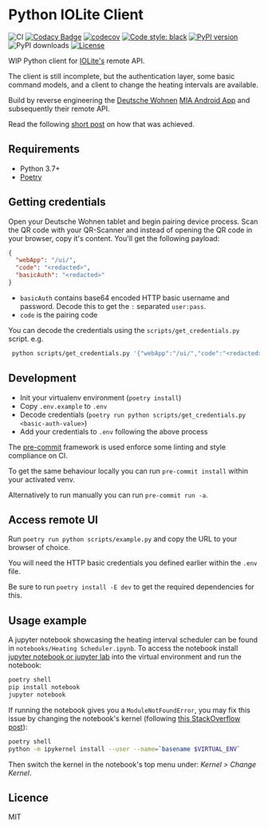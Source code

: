 # Python IOLite Client

![CI](https://github.com/inverse/python-iolite-client/workflows/CI/badge.svg)
[![Codacy Badge](https://app.codacy.com/project/badge/Grade/a38c5dbfc12247c893b4f39db4fac2b2)](https://www.codacy.com/manual/inverse/python-iolite-client?utm_source=github.com&amp;utm_medium=referral&amp;utm_content=inverse/python-iolite-client&amp;utm_campaign=Badge_Grade)
[![codecov](https://codecov.io/gh/inverse/python-iolite-client/branch/master/graph/badge.svg?token=26LC98A22C)](https://codecov.io/gh/inverse/python-iolite-client)
[![Code style: black](https://img.shields.io/badge/code%20style-black-000000.svg)](https://github.com/psf/black)
[![PyPI version](https://badge.fury.io/py/iolite-client.svg)](https://badge.fury.io/py/decode-config)
![PyPI downloads](https://img.shields.io/pypi/dm/iolite-client?label=pypi%20downloads)
[![License](https://img.shields.io/github/license/inverse/python-iolite-client.svg)](LICENSE)


WIP Python client for [IOLite's][0] remote API.

The client is still incomplete, but the authentication layer, some basic command models, and a client to change the
heating intervals are available.

Build by reverse engineering the [Deutsche Wohnen][2] [MIA Android App][1] and subsequently their remote API.

Read the following [short post][3] on how that was achieved.

## Requirements

-   Python 3.7+
-   [Poetry][4]

## Getting credentials

Open your Deutsche Wohnen tablet and begin pairing device process. Scan the QR code with your QR-Scanner and instead of
opening the QR code in your browser, copy it's content. You'll get the following payload:

```json
{
  "webApp": "/ui/",
  "code": "<redacted>",
  "basicAuth": "<redacted>"
}
```

-   `basicAuth` contains base64 encoded HTTP basic username and password. Decode this to get the `:` separated `user:pass`.
-   `code` is the pairing code

You can decode the credentials using the `scripts/get_credentials.py` script. e.g.

```bash
 python scripts/get_credentials.py '{"webApp":"/ui/","code":"<redacted>","basicAuth":"<redacted>"}'
```

## Development

-   Init your virtualenv environment (`poetry install`)
-   Copy `.env.example` to `.env`
-   Decode credentials (`poetry run python scripts/get_credentials.py <basic-auth-value>`)
-   Add your credentials to `.env` following the above process

The [pre-commit][5] framework is used enforce some linting and style compliance on CI.

To get the same behaviour locally you can run `pre-commit install` within your activated venv.

Alternatively to run manually you can run `pre-commit run -a`.

## Access remote UI

Run `poetry run python scripts/example.py` and copy the URL to your browser of choice.

You will need the HTTP basic credentials you defined earlier within the `.env` file.

Be sure to run `poetry install -E dev` to get the required dependencies for this.

## Usage example

A jupyter notebook showcasing the heating interval scheduler can be found in `notebooks/Heating Scheduler.ipynb`. To
access the notebook install [jupyter notebook or jupyter lab](https://jupyter.org/install.html) into the virtual environment and run the notebook:

```sh
poetry shell
pip install notebook
jupyter notebook
```

If running the notebook gives you a `ModuleNotFoundError`, you may fix this issue by changing the notebook's kernel (following [this StackOverflow post](https://stackoverflow.com/a/47296960/50913)):

```sh
poetry shell
python -m ipykernel install --user --name=`basename $VIRTUAL_ENV`
```

Then switch the kernel in the notebook's top menu under: _Kernel > Change Kernel_.

## Licence

MIT

[0]: https://iolite.de/

[1]: https://play.google.com/store/apps/details?id=de.iolite.client.android.mia

[2]: https://deutsche-wohnen.com/

[3]: https://www.malachisoord.com/2020/08/06/reverse-engineering-iolite-remote-api/

[4]: https://python-poetry.org/

[5]: https://pre-commit.com/

